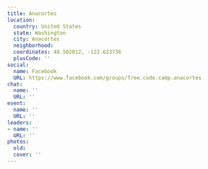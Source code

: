 ```yaml
---
title: Anacortes
location:
  country: United States
  state: Washington
  city: Anacortes
  neighborhood: 
  coordinates: 48.502012, -122.623736
  plusCode: ''
social:
  name: Facebook
  URL: https://www.facebook.com/groups/free.code.camp.anacortes
chat:
  name: ''
  URL: ''
event:
  name: ''
  URL: ''
leaders:
- name: ''
  URL: ''
photos:
  old: 
  cover: ''
---
```

